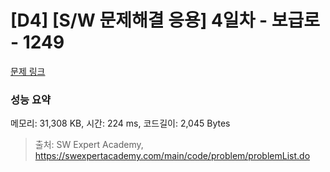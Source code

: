 # [D4] [S/W 문제해결 응용] 4일차 - 보급로 - 1249 

[문제 링크](https://swexpertacademy.com/main/code/problem/problemDetail.do?contestProbId=AV15QRX6APsCFAYD) 

### 성능 요약

메모리: 31,308 KB, 시간: 224 ms, 코드길이: 2,045 Bytes



> 출처: SW Expert Academy, https://swexpertacademy.com/main/code/problem/problemList.do
